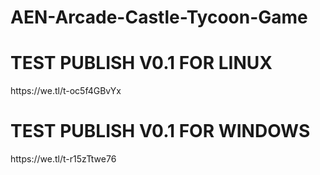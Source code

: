 # AEN-Arcade-Castle-Tycoon-Game

<h1>TEST PUBLISH V0.1 FOR LINUX</h1>
<p>https://we.tl/t-oc5f4GBvYx</p>

<h1>TEST PUBLISH V0.1 FOR WINDOWS</h1>
<p>https://we.tl/t-r15zTtwe76</p>
